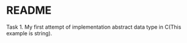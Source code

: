 # README

Task 1. My first attempt of implementation abstract data type in C(This example is string).

